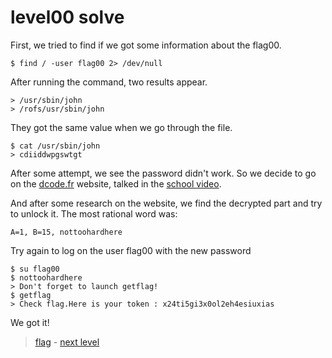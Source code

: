 # level00 solve

First, we tried to find if we got some information about the flag00.

```
$ find / -user flag00 2> /dev/null
```

After running the command, two results appear.

```
> /usr/sbin/john
> /rofs/usr/sbin/john
```

They got the same value when we go through the file.

```
$ cat /usr/sbin/john
> cdiiddwpgswtgt
```

After some attempt, we see the password didn't work.
So we decide to go on the <a href="https://dcode.fr">dcode.fr</a> website, talked in the <a href="https://elearning.intra.42.fr/notions/snow-crash/subnotions/snow-crash/videos/snow-crash">school video</a>.

And after some research on the website, we find the decrypted part and try to unlock it.
The most rational word was:

` A=1, B=15, nottoohardhere `

Try again to log on the user flag00 with the new password

```
$ su flag00
$ nottoohardhere
> Don't forget to launch getflag!
$ getflag
> Check flag.Here is your token : x24ti5gi3x0ol2eh4esiuxias
```

We got it!

> <a href="../flag">flag</a> - <a href="../../level01">next level</a>
